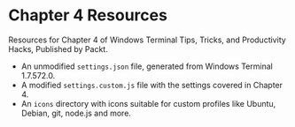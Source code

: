 Chapter 4 Resources
===================

Resources for Chapter 4 of Windows Terminal Tips, Tricks, and Productivity Hacks, Published by Packt.

- An unmodified `settings.json` file, generated from Windows Terminal 1.7.572.0.
- A modified `settings.custom.js` file with the settings covered in Chapter 4.
- An `icons` directory with icons suitable for custom profiles like Ubuntu, Debian, git, node.js and more.
